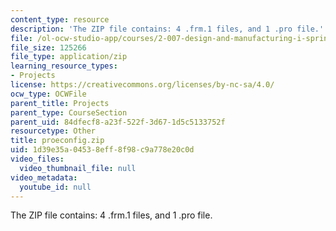 ```yaml
---
content_type: resource
description: 'The ZIP file contains: 4 .frm.1 files, and 1 .pro file.'
file: /ol-ocw-studio-app/courses/2-007-design-and-manufacturing-i-spring-2009/1d39e35a04538eff8f98c9a778e20c0d_proeconfig.zip
file_size: 125266
file_type: application/zip
learning_resource_types:
- Projects
license: https://creativecommons.org/licenses/by-nc-sa/4.0/
ocw_type: OCWFile
parent_title: Projects
parent_type: CourseSection
parent_uid: 84dfecf8-a23f-522f-3d67-1d5c5133752f
resourcetype: Other
title: proeconfig.zip
uid: 1d39e35a-0453-8eff-8f98-c9a778e20c0d
video_files:
  video_thumbnail_file: null
video_metadata:
  youtube_id: null
---
```

The ZIP file contains: 4 .frm.1 files, and 1 .pro file.
